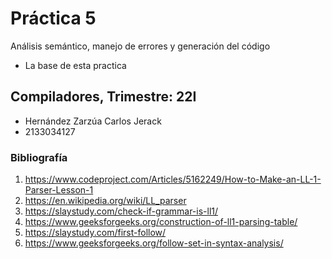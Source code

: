 # Práctica 5
Análisis semántico, manejo de errores y generación del código
* La base de esta practica

## Compiladores, Trimestre: 22I
- Hernández Zarzúa Carlos Jerack
- 2133034127

### Bibliografía
1.	https://www.codeproject.com/Articles/5162249/How-to-Make-an-LL-1-Parser-Lesson-1
2.	https://en.wikipedia.org/wiki/LL_parser
3.	https://slaystudy.com/check-if-grammar-is-ll1/
4.	https://www.geeksforgeeks.org/construction-of-ll1-parsing-table/
5.	https://slaystudy.com/first-follow/
6.	https://www.geeksforgeeks.org/follow-set-in-syntax-analysis/
